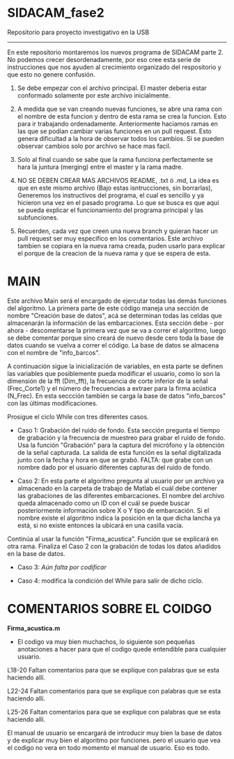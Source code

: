 # SIDACAM_fase2
Repositorio para proyecto investigativo en la USB
_______________________________________________________

En este repositorio montaremos los nuevos programa de SIDACAM parte 2. No podemos crecer desordenadamente, por eso cree esta 
serie de instrucciones que nos ayuden al crecimiento organizado del respositorio y que esto no genere confusión. 


1. Se debe empezar con el archivo principal. El master deberia estar conformado solamente por este archivo inicialmente.

2. A medida que se van creando nuevas funciones, se abre una rama con el nombre de esta funcion y dentro de esta rama se crea la funcion. Esto
para ir trabajando ordenadamente. Anteriormente haciamos ramas en las que se podian cambiar varias funciones en un pull request. Esto genera
dificultad a la hora de observar todos los cambios. Si se pueden observar cambios solo por archivo se hace mas facil. 

3. Solo al final cuando se sabe que la rama funciona perfectamente se hara la juntura (merging) entre el master y la rama madre.

4. NO SE DEBEN CREAR MAS ARCHIVOS README, .txt ó .md, La idea es que en este mismo archivo (Bajo estas isntrucciones, sin borrarlas),
Generemos los instructivos del programa, el cual es sencillo y ya hicieron una vez en el pasado programa. Lo que se busca es que aqui 
se pueda explicar el funcionamiento del programa principal y las subfunciones. 

5. Recuerden, cada vez que creen una nueva branch y quieran hacer un pull request ser muy especifico en los comentarios. Este archivo 
tambien se copiara en la nueva rama creada, puden usarlo para explicar el porque de la creacion de la nueva rama y que se espera de esta. 

# MAIN

Este archivo Main será el encargado de ejercutar todas las demás funciones del algoritmo. La primera parte de este código maneja una sección de nombre "Creación base de datos", acá se determinan todas las celdas que almacenarán la información de las embarcaciones. Esta sección debe - por ahora - descomentarse la primera vez que se va a correr el algoritmo, luego se debe comentar porque sino creará de nuevo desde cero toda la base de datos cuando se vuelva a correr el código. La base de datos se almacena con el nombre de "info_barcos".

A continuación sigue la inicialización de variables, en esta parte se definen las variables que posiblemente pueda modificar el usuario, como lo son la dimensión de la fft (Dim_fft), la frecuencia de corte inferior de la señal (Frec_Corte1) y el número de frecuencias a extraer para la firma acústica (N_Frec). En esta seccción también se carga la base de datos "info_barcos" con las últimas modificaciones. 


Prosigue el ciclo While con tres diferentes casos.
- Caso 1: Grabación del ruido de fondo. Esta sección pregunta el tiempo de grabación y la frecuencia de muestreo para grabar el ruido de fondo. Usa la función "Grabación" para la captura del micrófono y la obtención de la señal capturada. La salida de esta función es la señal digitalizada junto con la fecha y hora en que se grabó. FALTA: que grabe con un nombre dado por el usuario diferentes capturas del ruido de fondo.

- Caso 2:  En esta parte el algoritmo pregunta al usuario por un archivo ya almacenado en la carpeta de trabajo de Matlab el cuál debe contener las grabaciones de las diferentes embarcaciones. El nombre del archivo queda almacenado como un ID con el cuál se puede buscar posteriormente información sobre X o Y tipo de embarcación. Si el nombre existe el algoritmo indica la posición en la que dicha lancha ya está, si no existe entonces la ubicará en una casilla vacía. 

Continúa al usar la función "Firma_acustica". Función que se explicará en otra rama. 
Finaliza el Caso 2 con la grabación de todas los datos añadidos en la base de datos.

- Caso 3: _Aún falta por codificar_

- Caso 4: modifica la condición del While para salir de dicho ciclo.


# COMENTARIOS SOBRE EL COIDGO

**Firma_acustica.m**

- El codigo va muy bien muchachos, lo siguiente son pequeñas anotaciones a hacer para que el codigo quede entendible para cualquier usuario.

L18-20 Faltan comentarios para que se explique con palabras que se esta haciendo allí. 

L22-24 Faltan comentarios para que se explique con palabras que se esta haciendo allí. 

L25-26 Faltan comentarios para que se explique con palabras que se esta haciendo allí. 

El manual de usuario se encargará de introducir muy bien la base de datos y de explicar muy bien el algoritmo por funciones. pero el usuario que vea el codigo no vera en todo momento el manual de usuario. Eso es todo.


